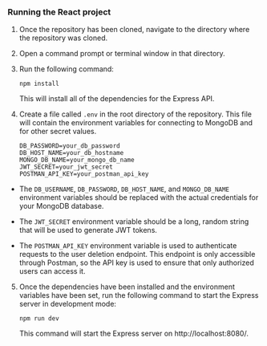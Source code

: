 ### Running the React project

1. Once the repository has been cloned, navigate to the directory where the repository was cloned.

2. Open a command prompt or terminal window in that directory.

3. Run the following command:

   `npm install`

   This will install all of the dependencies for the Express API.

4. Create a file called `.env` in the root directory of the repository. This file will contain the environment variables for connecting to MongoDB and for other secret values.

    ```DB_USERNAME=your_db_username
    DB_PASSWORD=your_db_password
    DB_HOST_NAME=your_db_hostname
    MONGO_DB_NAME=your_mongo_db_name
    JWT_SECRET=your_jwt_secret
    POSTMAN_API_KEY=your_postman_api_key
    ```

*  The `DB_USERNAME`, `DB_PASSWORD`, `DB_HOST_NAME`, and `MONGO_DB_NAME` environment variables should be replaced with the actual credentials for your MongoDB database.

* The `JWT_SECRET` environment variable should be a long, random string that will be used to generate JWT tokens.

* The `POSTMAN_API_KEY` environment variable is used to authenticate requests to the user deletion endpoint. This endpoint is only accessible through Postman, so the API key is used to ensure that only authorized users can access it.

5. Once the dependencies have been installed and the environment variables have been set, run the following command to start the Express server in development mode:

    `npm run dev`

    This command will start the Express server on http://localhost:8080/.